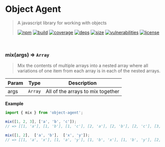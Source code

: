 # Object Agent

> A javascript library for working with objects
>
> [![npm][npm]][npm-url]
[![build][build]][build-url]
[![coverage][coverage]][coverage-url]
[![deps][deps]][deps-url]
[![size][size]][size-url]
[![vulnerabilities][vulnerabilities]][vulnerabilities-url]
[![license][license]][license-url]


<br><a name="mix"></a>

### mix(args) ⇒ <code>Array</code>
> Mix the contents of multiple arrays into a nested array where all variations of one item from each array is in each of the nested arrays.


| Param | Type | Description |
| --- | --- | --- |
| args | <code>Array</code> | All of the arrays to mix together |

**Example**  
``` javascriptimport { mix } from 'object-agent';mix([1, 2, 3], ['a', 'b', 'c']);// => [[1, 'a'], [1, 'b'], [1, 'c'], [2, 'a'], [2, 'b'], [2, 'c'], [3, 'a'], [3, 'b'], [3, 'c']]mix([1, 2],  ['a', 'b'],  ['x', 'y']);// => [[1, 'a', 'x'], [1, 'a', 'y'], [1, 'b', 'x'], [1, 'b', 'y'], [2, 'a', 'x'], [2, 'a', 'y'], [2, 'b', 'x'], [2, 'b', 'y']]```

[npm]: https://img.shields.io/npm/v/object-agent.svg
[npm-url]: https://npmjs.com/package/object-agent
[build]: https://travis-ci.org/DarrenPaulWright/object-agent.svg?branch&#x3D;master
[build-url]: https://travis-ci.org/DarrenPaulWright/object-agent
[coverage]: https://coveralls.io/repos/github/DarrenPaulWright/object-agent/badge.svg?branch&#x3D;master
[coverage-url]: https://coveralls.io/github/DarrenPaulWright/object-agent?branch&#x3D;master
[deps]: https://david-dm.org/darrenpaulwright/object-agent.svg
[deps-url]: https://david-dm.org/darrenpaulwright/object-agent
[size]: https://packagephobia.now.sh/badge?p&#x3D;object-agent
[size-url]: https://packagephobia.now.sh/result?p&#x3D;object-agent
[vulnerabilities]: https://snyk.io/test/github/DarrenPaulWright/object-agent/badge.svg?targetFile&#x3D;package.json
[vulnerabilities-url]: https://snyk.io/test/github/DarrenPaulWright/object-agent?targetFile&#x3D;package.json
[license]: https://img.shields.io/github/license/DarrenPaulWright/object-agent.svg
[license-url]: https://npmjs.com/package/object-agent/LICENSE.md
